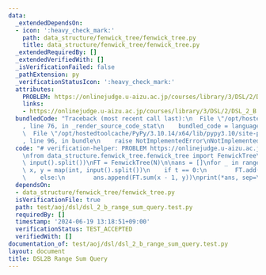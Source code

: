 ```yaml
---
data:
  _extendedDependsOn:
  - icon: ':heavy_check_mark:'
    path: data_structure/fenwick_tree/fenwick_tree.py
    title: data_structure/fenwick_tree/fenwick_tree.py
  _extendedRequiredBy: []
  _extendedVerifiedWith: []
  _isVerificationFailed: false
  _pathExtension: py
  _verificationStatusIcon: ':heavy_check_mark:'
  attributes:
    PROBLEM: https://onlinejudge.u-aizu.ac.jp/courses/library/3/DSL/2/DSL_2_B
    links:
    - https://onlinejudge.u-aizu.ac.jp/courses/library/3/DSL/2/DSL_2_B
  bundledCode: "Traceback (most recent call last):\n  File \"/opt/hostedtoolcache/PyPy/3.10.14/x64/lib/pypy3.10/site-packages/onlinejudge_verify/documentation/build.py\"\
    , line 76, in _render_source_code_stat\n    bundled_code = language.bundle(\n\
    \  File \"/opt/hostedtoolcache/PyPy/3.10.14/x64/lib/pypy3.10/site-packages/onlinejudge_verify/languages/python.py\"\
    , line 96, in bundle\n    raise NotImplementedError\nNotImplementedError\n"
  code: "# verification-helper: PROBLEM https://onlinejudge.u-aizu.ac.jp/courses/library/3/DSL/2/DSL_2_B\n\
    \nfrom data_structure.fenwick_tree.fenwick_tree import FenwickTree\n\nN, Q = map(int,\
    \ input().split())\nFT = FenwickTree(N)\n\nans = []\nfor _ in range(Q):\n    t,\
    \ x, y = map(int, input().split())\n    if t == 0:\n        FT.add(x - 1, y)\n\
    \    else:\n        ans.append(FT.sum(x - 1, y))\nprint(*ans, sep=\"\\n\")\n"
  dependsOn:
  - data_structure/fenwick_tree/fenwick_tree.py
  isVerificationFile: true
  path: test/aoj/dsl/dsl_2_b_range_sum_query.test.py
  requiredBy: []
  timestamp: '2024-06-19 13:18:51+09:00'
  verificationStatus: TEST_ACCEPTED
  verifiedWith: []
documentation_of: test/aoj/dsl/dsl_2_b_range_sum_query.test.py
layout: document
title: DSL2B Range Sum Query
---
```


